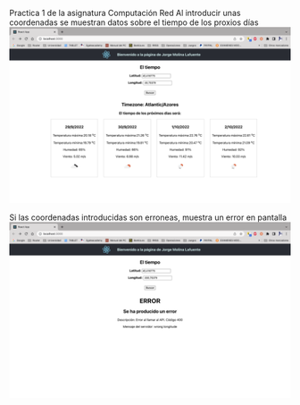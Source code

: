 Practica 1 de la asignatura Computación Red
Al introducir unas coordenadas se muestran datos sobre el tiempo de los proxios días
![Image Text](https://github.com/jorgemolinal/P1-tiempo/blob/main/miscapturas/Captura%20de%20Pantalla%202022-09-29%20a%20las%2019.37.24.png)

Si las coordenadas introducidas son erroneas, muestra un error en pantalla
![Image Text](https://github.com/jorgemolinal/P1-tiempo/blob/main/miscapturas/Captura%20de%20Pantalla%202022-09-29%20a%20las%2019.36.17.png)
